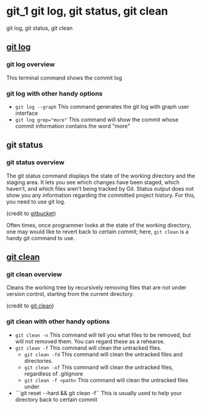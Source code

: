 # git_1 git log, git status, git clean


git log, git status, git clean
<!--more-->

## [git log](https://git-scm.com/docs/git-log)

### git log overview
This terminal command shows the commit log

### git log with other handy options
- ```git log --graph``` This command generates the git log with graph user interface
- ```git log grep="more"``` This command will show the commit whose commit information contains the word "more"



## git status

### git status overview
<p>
The git status command displays the state of the working directory and the staging area. It lets you see which changes have been staged, which haven’t, and which files aren’t being tracked by Git. Status output does not show you any information regarding the committed project history. For this, you need to use git log.
</p>

(credit to [gitbucket](https://www.atlassian.com/git/tutorials/inspecting-a-repository))

Often times, once programmer looks at the state of the working directory, one may would like to revert back to certain commit; here, ```git clean``` is a handy git command to use.

## [git clean](https://git-scm.com/docs/git-clean)

### git clean overview

<p>
Cleans the working tree by recursively removing files that are not under version control, starting from the current directory.
</p>

(credit to [git clean](https://git-scm.com/docs/git-clean))

### git clean with other handy options

- ```git clean -n``` This command will tell you what files to be removed, but will not removed them. You can regard these as a rehearse.
- ```git clean -f``` This command will clean the untracked files.
    - ```git clean -fd``` This command will clean the untracked files and directories.
    - ```git clean -xf``` This command will clean the untracked files, regardless of .gitignore
    - ```git clean -f <path>``` This command will clean the untracked files under <path>
- ```git reset --hard && git clean -f`` This is usually used to help your directory back to certain commit
